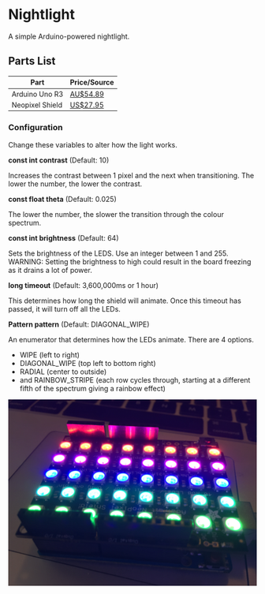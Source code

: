 # Nightlight

A simple Arduino-powered nightlight.

## Parts List
Part | Price/Source
-----|-------------
Arduino Uno R3 | [AU$54.89](https://www.littlebirdelectronics.com.au/arduino-uno-r3) |
Neopixel Shield | [US$27.95](https://www.adafruit.com/product/1430) |

### Configuration

Change these variables to alter how the light works.

**const int contrast** (Default: 10)

Increases the contrast between 1 pixel and the next when transitioning. The lower the number, the lower the contrast.

**const float theta** (Default: 0.025)

The lower the number, the slower the transition through the colour spectrum.

**const int brightness** (Default: 64)

Sets the brightness of the LEDS. Use an integer between 1 and 255. WARNING: Setting the brightness to high could result in the board freezing as it drains a lot of power.

**long timeout** (Default: 3,600,000ms or 1 hour)

This determines how long the shield will animate. Once this timeout has passed, it will turn off all the LEDs.

**Pattern pattern** (Default: DIAGONAL_WIPE)

An enumerator that determines how the LEDs animate. There are 4 options.
+ WIPE (left to right)
+ DIAGONAL_WIPE (top left to bottom right)
+ RADIAL (center to outside)
+ and RAINBOW_STRIPE (each row cycles through, starting at a different fifth of the spectrum giving a rainbow effect)

![Photo](https://github.com/struct78/nightlight/raw/develop/images/nightlight.jpg)
